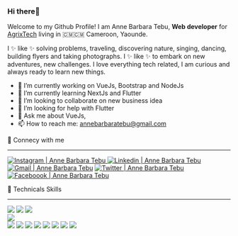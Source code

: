 ### Hi  there👋
Welcome to my Github Profile!
I am Anne Barbara Tebu, **Web developer** for <a href="https://www.agrixtech.com">AgrixTech</a> living in 🇨🇲🇨🇲 Cameroon, Yaounde.

I ✨ like ✨ solving problems, traveling, discovering nature, singing, dancing, building flyers and taking photographs. I ✨ like ✨ to embark on new adventures, new challenges. I love everything tech related, I am curious and always ready to learn new things.

- 🔭 I’m currently working on VueJs, Bootstrap and NodeJs
- 🌱 I’m currently learning NextJs and Flutter
- 👯 I’m looking to collaborate on new business idea
- 🤔 I’m looking for help with Flutter
- 💬 Ask me about VueJs,
- 📫 How to reach me:  <a href="annebarbaratebu@gmail.com">annebarbaratebu@gmail.com<a>

🤝 Connecy with me <hr>
<a href="https://www.instagram.com/annebarbaratebu/"> <img src="https://github.com/Barbie237/Barbie237/assets/90659365/21ca1612-faea-49e4-b1d1-3da2c29a93da" alt="Instagram | Anne Barbara Tebu"> </a>
<a href="https://www.linkedin.com/in/anne-barbara-tebu-68b8a2215/"> <img src="https://github.com/Barbie237/Barbie237/assets/90659365/fee35398-acf1-4837-b055-77767a34bade" alt="Linkedin | Anne Barbara Tebu"></a>
<a href="mailto:annebarabaratebu@gmail.com"><img src="https://github.com/Barbie237/Barbie237/assets/90659365/f385147d-9712-4222-b3de-ecf32bad5348" alt=" Gmail | Anne Barbara Tebu"/></a>
<a href="https://twitter.com/anne_tebu"> <img src="https://github.com/Barbie237/Barbie237/assets/90659365/3e7320de-22d6-406a-a3df-27ab4435fae7" alt="Twitter | Anne Barbara Tebu"/> </a>
<a href="https://www.facebook.com/profile.php?id=100008455458507"> <img src="https://github.com/Barbie237/Barbie237/assets/90659365/2f3137a9-d2c6-40a4-8e2c-7d21b756cae3" alt="Faceboook | Anne Barbara Tebu"/> </a>

💼 Technicals Skills <hr>
![](https://img.shields.io/badge/Code-React-informational?style=flat&logo=react&color=61DAFB) 
![](https://img.shields.io/badge/Code-Javascript-informational?style=flat&logo=Javascript&color=yellow) 
![](https://img.shields.io/badge/Code-VueJs-informational?style=flat&logo=VueJs&color=green)  
![](https://img.shields.io/badge/Code-HTML5-informational?style=flat&logo=HTML5&color=orange)  
![](https://img.shields.io/badge/Code-Firebase-informational?style=flat&logo=Firebase&color=yellow) 
![](https://img.shields.io/badge/Code-SQLite-informational?style=flat&logo=SQLite&color=003B57) 
![](https://img.shields.io/badge/Code-SQL-informational?style=flat&logo=SQL&color=yellow) 
![](https://img.shields.io/badge/Code-Css-informational?style=flat&logo=Css&color=FFC8D3)
![](https://img.shields.io/badge/Code-NodeJs-informational?style=flat&logo=NodeJs&color=yellow) 
![](https://img.shields.io/badge/Code-Bootstrap-informational?style=flat&logo=Bootstrap&color=yellow) 
![](https://img.shields.io/badge/Code-C#-informational?style=flat&logo=C#&color=61DAFB) 
![](https://img.shields.io/badge/Code-PostgreSQL-informational?style=flat&logo=PostgreSQL&color=61DAFB) 





<!--Here are some ideas to get you started:

 
-->
